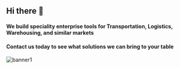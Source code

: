 ## Hi there 👋


#### We build speciality enterprise tools for Transportation, Logistics, Warehousing, and similar markets

#### Contact us today to see what solutions we can bring to your table 


<!-- ![stage1](https://user-images.githubusercontent.com/114954853/215146874-d60d5027-e1b2-4bc8-9433-582e9600eec4.png)
![s1](https://user-images.githubusercontent.com/114954853/215146935-9d9129b2-ee86-4ee0-ae2e-a7cee05efeb9.png)
-->

<!--

**Here are some ideas to get you started:**

🙋‍♀️ Hi! We build speciality enterprise tools for Transportation, Logistics, Warehousing, and similar markets
👩‍💻 Do you want to work with us? Send us an email
🍿 Fun facts - what does your team eat for breakfast?
🧙 
-->
![banner1](https://user-images.githubusercontent.com/114954853/215146991-8252c21c-d952-4d03-b07e-6e8cdc0b7186.png)
